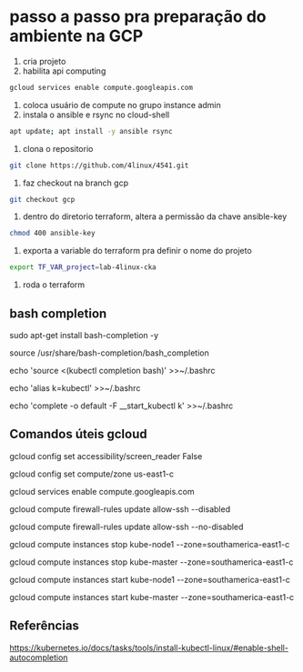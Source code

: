 # passo a passo pra preparação do ambiente na GCP

1. cria projeto
1. habilita api computing

```sh
gcloud services enable compute.googleapis.com
```

1. coloca usuário de compute no grupo instance admin
1. instala o ansible e rsync no cloud-shell

```sh
apt update; apt install -y ansible rsync
```

1. clona o repositorio

```sh
git clone https://github.com/4linux/4541.git
```

1. faz checkout na branch gcp

```sh
git checkout gcp
```

1. dentro do diretorio terraform, altera a permissão da chave ansible-key

```sh
chmod 400 ansible-key
```

1. exporta a variable do terraform pra definir o nome do projeto

```sh
export TF_VAR_project=lab-4linux-cka
```
1. roda o terraform

## bash completion

sudo apt-get install bash-completion -y

source /usr/share/bash-completion/bash_completion

echo 'source <(kubectl completion bash)' >>~/.bashrc

echo 'alias k=kubectl' >>~/.bashrc

echo 'complete -o default -F __start_kubectl k' >>~/.bashrc

## Comandos úteis gcloud

gcloud config set accessibility/screen_reader False

gcloud config set compute/zone us-east1-c

gcloud services enable compute.googleapis.com

gcloud compute firewall-rules update allow-ssh --disabled

gcloud compute firewall-rules update allow-ssh --no-disabled

gcloud compute instances stop kube-node1 --zone=southamerica-east1-c

gcloud compute instances stop kube-master --zone=southamerica-east1-c

gcloud compute instances start kube-node1 --zone=southamerica-east1-c

gcloud compute instances start kube-master --zone=southamerica-east1-c 

## Referências

https://kubernetes.io/docs/tasks/tools/install-kubectl-linux/#enable-shell-autocompletion